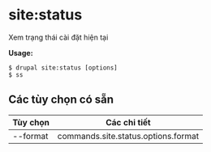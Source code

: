 # site:status
Xem trạng thái cài đặt hiện tại

**Usage:**
```
$ drupal site:status [options] 
$ ss  
```

## Các tùy chọn có sẵn
Tùy chọn | Các chi tiết
-------|-------------
--format | commands.site.status.options.format
